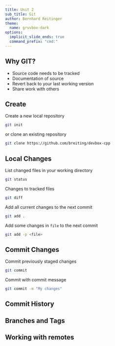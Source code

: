 ```yaml
---
title: Unit 2
sub_title: Git
author: Bernhard Reitinger
theme:
  name: gruvbox-dark
options:
  implicit_slide_ends: true
  command_prefix: "cmd:"
---
```



Why GIT?
---

- Source code needs to be tracked
- Documentation of source
- Revert back to your last working version
- Share work with others

Create
---

Create a new local repository

```bash
git init
```

or clone an existing repository

```bash
git clone https://github.com/breiting/devbox-cpp
```

Local Changes
---

List changed files in your working directory

```bash
git status
```

Changes to tracked files

```bash
git diff
```

Add all current changes to the next commit

```bash
git add .
```

Add some changes in `file` to the next commit

```bash
git add -p <file>
```

Commit Changes
---

Commit previously staged changes

```bash
git commit
```

Commit with commit message

```bash
git commit -m "My changes"
```

Commit History
---

Branches and Tags
---

Working with remotes
---
